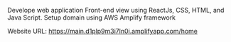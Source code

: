 Develope web application Front-end view using ReactJs, CSS, HTML, and Java Script. Setup domain using AWS Amplify framework

Website URL: https://main.d1plp9m3i7ln0i.amplifyapp.com/home
